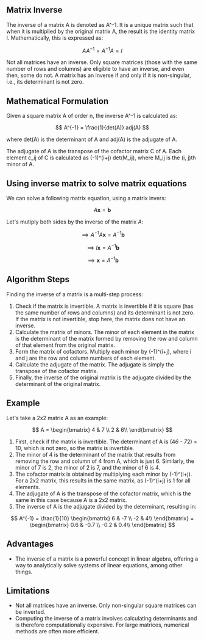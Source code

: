 ## Matrix Inverse

The inverse of a matrix A is denoted as A^-1. It is a unique matrix such that when it is multiplied by the original matrix A, the result is the identity matrix I. Mathematically, this is expressed as:

$$
AA^{-1} = A^{-1}A = I
$$

Not all matrices have an inverse. Only square matrices (those with the same number of rows and columns) are eligible to have an inverse, and even then, some do not. A matrix has an inverse if and only if it is non-singular, i.e., its determinant is not zero.

## Mathematical Formulation

Given a square matrix A of order n, the inverse A^-1 is calculated as:

$$
A^{-1} = \frac{1}{det(A)} adj(A)
$$

where det(A) is the determinant of A and adj(A) is the adjugate of A.

The adjugate of A is the transpose of the cofactor matrix C of A. Each element c_ij of C is calculated as (-1)^(i+j) det(M_ij), where M_ij is the (i, j)th minor of A.

## Using inverse matrix to solve matrix equations

We can solve a following matrix equation, using a matrix invers:

$$ A\boldsymbol{x}=\boldsymbol{b} $$

Let's mutiply both sides by the inverse of the matrix $A$:

$$ \implies A^{-1}A\boldsymbol{x} = A^{-1}\boldsymbol{b} $$

$$ \implies I\boldsymbol{x} = A^{-1}\boldsymbol{b} $$

$$ \implies \boldsymbol{x} = A^{-1}\boldsymbol{b} $$

## Algorithm Steps

Finding the inverse of a matrix is a multi-step process:

1. Check if the matrix is invertible. A matrix is invertible if it is square (has the same number of rows and columns) and its determinant is not zero. If the matrix is not invertible, stop here, the matrix does not have an inverse.
2. Calculate the matrix of minors. The minor of each element in the matrix is the determinant of the matrix formed by removing the row and column of that element from the original matrix.
3. Form the matrix of cofactors. Multiply each minor by (-1)^(i+j), where i and j are the row and column numbers of each element.
4. Calculate the adjugate of the matrix. The adjugate is simply the transpose of the cofactor matrix.
5. Finally, the inverse of the original matrix is the adjugate divided by the determinant of the original matrix.

## Example

Let's take a 2x2 matrix A as an example:

$$
A = \begin{bmatrix} 4 & 7 \\ 
2 & 6\\ \end{bmatrix}
$$

1. First, check if the matrix is invertible. The determinant of A is (4*6 - 7*2) = 10, which is not zero, so the matrix is invertible.
2. The minor of 4 is the determinant of the matrix that results from removing the row and column of 4 from A, which is just 6. Similarly, the minor of 7 is 2, the minor of 2 is 7, and the minor of 6 is 4.
3. The cofactor matrix is obtained by multiplying each minor by (-1)^(i+j). For a 2x2 matrix, this results in the same matrix, as (-1)^(i+j) is 1 for all elements.
4. The adjugate of A is the transpose of the cofactor matrix, which is the same in this case because A is a 2x2 matrix.
5. The inverse of A is the adjugate divided by the determinant, resulting in:

$$
A^{-1} = \frac{1}{10} \begin{bmatrix} 6 & -7 \\ 
-2 & 4\\ \end{bmatrix} = \begin{bmatrix} 0.6 & -0.7 \\ 
-0.2 & 0.4\\ \end{bmatrix}
$$

## Advantages

- The inverse of a matrix is a powerful concept in linear algebra, offering a way to analytically solve systems of linear equations, among other things.

## Limitations

- Not all matrices have an inverse. Only non-singular square matrices can be inverted.
- Computing the inverse of a matrix involves calculating determinants and is therefore computationally expensive. For large matrices, numerical methods are often more efficient.

